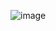 ![image](https://github.com/VASANTH3105/BusTicketBooking_ConsoleApplication/assets/122204153/b3ca711a-80fe-4850-897a-3b1bde4e9c41)
